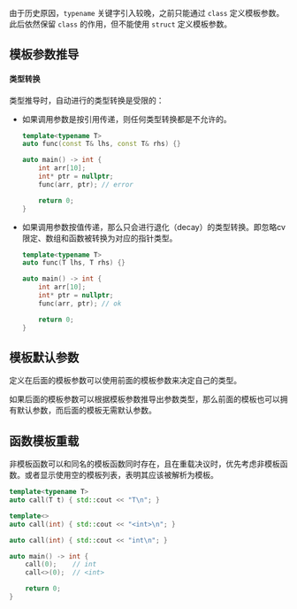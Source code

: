 由于历史原因，`typename` 关键字引入较晚，之前只能通过 `class` 定义模板参数。此后依然保留 `class` 的作用，但不能使用 `struct` 定义模板参数。

## 模板参数推导

#### 类型转换
类型推导时，自动进行的类型转换是受限的：
* 如果调用参数是按引用传递，则任何类型转换都是不允许的。
    ```cpp
    template<typename T>
    auto func(const T& lhs, const T& rhs) {}

    auto main() -> int {
        int arr[10];
        int* ptr = nullptr;
        func(arr, ptr);	// error

        return 0;
    }
    ```
* 如果调用参数按值传递，那么只会进行退化（decay）的类型转换。即忽略cv限定、数组和函数被转换为对应的指针类型。
    ```cpp
    template<typename T>
    auto func(T lhs, T rhs) {}

    auto main() -> int {
        int arr[10];
        int* ptr = nullptr;
        func(arr, ptr);	// ok

        return 0;
    }
    ```

## 模板默认参数
定义在后面的模板参数可以使用前面的模板参数来决定自己的类型。

如果后面的模板参数可以根据模板参数推导出参数类型，那么前面的模板也可以拥有默认参数，而后面的模板无需默认参数。

## 函数模板重载
非模板函数可以和同名的模板函数同时存在，且在重载决议时，优先考虑非模板函数。或者显示使用空的模板列表，表明其应该被解析为模板。
```cpp
template<typename T>
auto call(T t) { std::cout << "T\n"; }

template<>
auto call(int) { std::cout << "<int>\n"; }

auto call(int) { std::cout << "int\n"; }

auto main() -> int {
	call(0);	// int
	call<>(0);	// <int>

	return 0;
}
```

